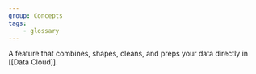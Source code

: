 ```yaml
---
group: Concepts
tags:
    - glossary
---
```

A feature that combines, shapes, cleans, and preps your data directly in [[Data Cloud]].
